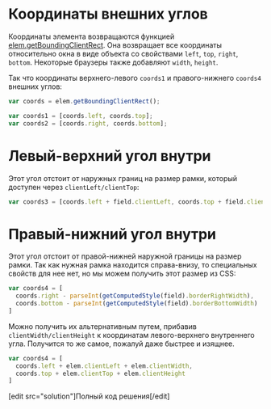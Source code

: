 # Координаты внешних углов

Координаты элемента возвращаются функцией [elem.getBoundingClientRect](https://developer.mozilla.org/en-US/docs/DOM/element.getBoundingClientRect). Она возвращает все координаты относительно окна в виде объекта со свойствами `left`, `top`, `right`, `bottom`.  Некоторые браузеры также добавляют `width`, `height`.

Так что координаты верхнего-левого `coords1` и правого-нижнего `coords4` внешних углов:

```js
var coords = elem.getBoundingClientRect();

var coords1 = [coords.left, coords.top];
var coords2 = [coords.right, coords.bottom];
```

# Левый-верхний угол внутри

Этот угол отстоит от наружных границ на размер рамки, который доступен через `clientLeft/clientTop`:

```js
var coords3 = [coords.left + field.clientLeft, coords.top + field.clientTop];
```

# Правый-нижний угол внутри

Этот угол отстоит от правой-нижней наружной границы на размер рамки. Так как нужная рамка находится справа-внизу, то специальных свойств для нее нет, но мы можем получить этот размер из CSS:

```js
var coords4 = [
  coords.right - parseInt(getComputedStyle(field).borderRightWidth),
  coords.bottom - parseInt(getComputedStyle(field).borderBottomWidth)
]
```

Можно получить их альтернативным путем, прибавив `clientWidth/clientHeight` к координатам левого-верхнего внутреннего угла. Получится то же самое, пожалуй даже быстрее и изящнее.

```js
var coords4 = [
  coords.left + elem.clientLeft + elem.clientWidth,
  coords.top + elem.clientTop + elem.clientHeight
]
```

[edit src="solution"]Полный код решения[/edit]